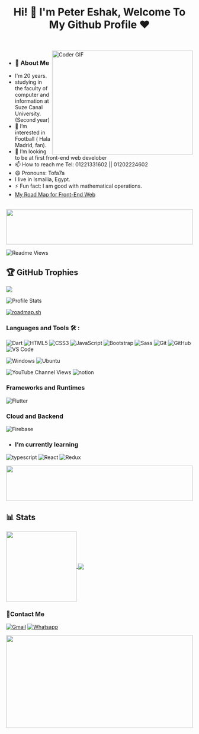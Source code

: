 <h1 align="center">Hi! 👋 I'm Peter Eshak, Welcome To My Github Profile ♥</h1>
<br><br>
<img align="right" src="https://media.giphy.com/media/SWoSkN6DxTszqIKEqv/giphy.gif" alt="Coder GIF" width="380" height="280">

- <h3>🚀 About Me</h3> 
- I'm 20 years.
- studying in the faculty of computer and information at Suze Canal University. (Second year)
- 👀 I’m interested in Football ( Hala Madrid, fan).
- 💞️ I’m looking to be at first front-end web develober
- 📫 How to reach me Tel: 01221331602  || 01202224602
- 😄 Pronouns: Tofa7a 
- I live in Ismailia, Egypt.
- ⚡ Fun fact: I am good with mathematical operations.
- <a href="https://roadmap.sh/frontend?s=658a04cd54b57710513fdc41" target="_blank">My Road Map for Front-End Web</a>
<br>
<img src="https://github.com/Govindv7555/Govindv7555/blob/main/49e76e0596857673c5c80c85b84394c1.gif" width=100% height=95px>

![Readme Views](https://visitor-badge.laobi.icu/badge?page_id=Peter-Eshak-Abdo.readme&title=Readme%20Views)

## 🏆 GitHub Trophies
![](https://github-profile-trophy.vercel.app/?username=Peter-Eshak-Abdo&theme=algolia)

![Profile Stats](https://github-readme-stats.vercel.app/api?username=Peter-Eshak-Abdo&count_private=true&show_icons=true&include_all_commits=true&rank_icon=rank&theme=midnight-purple)
<!--[![GitHub Streak](https://streak-stats.demolab.com?user=Peter-Eshak-Abdo&theme=dark&date_format=j%2Fn%5B%2FY%5D)](https://git.io/streak-stats)-->

[![roadmap.sh](https://roadmap.sh/card/wide/658a04cd54b57710513fdc41?variant=dark)](https://roadmap.sh)

### Languages and Tools 🛠 : 
![Dart](https://img.shields.io/badge/-Dart-0175C2?style=for-the-badge&logo=dart&logoColor=white)
![HTML5](https://img.shields.io/badge/-HTML5-%23E44D27?style=flat-square&logo=html5&logoColor=ffffff)
![CSS3](https://img.shields.io/badge/-CSS3-%231572B6?style=flat-square&logo=css3)
![JavaScript](https://img.shields.io/badge/-JavaScript-black?style=flat-square&logo=javascript)
![Bootstrap](https://img.shields.io/badge/-Bootstrap-563D7C?style=flat-square&logo=Bootstrap)
![Sass](https://img.shields.io/badge/-Sass-%23CC6699?style=flat-square&logo=sass&logoColor=ffffff)
![Git](https://img.shields.io/badge/-Git-%23F05032?style=flat-square&logo=git&logoColor=%23ffffff)
![GitHub](https://img.shields.io/badge/-GitHub-181717?style=flat-square&logo=github)
![VS Code](http://img.shields.io/badge/-VS%20Code-007ACC?style=flat-square&logo=visual-studio-code&logoColor=ffffff)

![Windows](http://img.shields.io/badge/-Windows-0078D6?style=flat-square&logo=windows&logoColor=ffffff)
![Ubuntu](https://img.shields.io/badge/-Ubuntu-E95420?style=for-the-badge&logo=ubuntu&logoColor=white)

![YouTube Channel Views](https://img.shields.io/youtube/channel/views/UCdt02aWMr-mlqM2eC8A_brg)
![notion](https://img.shields.io/badge/-notion-fff?style=flat-square&logo=notion&logoColor=000)
<!--![freeCodeCamp points](https://img.shields.io/freecodecamp/points/tofa7a)-->

### Frameworks and Runtimes
![Flutter](https://img.shields.io/badge/-Flutter-02569B?style=for-the-badge&logo=flutter&logoColor=white)

### Cloud and Backend
![Firebase](https://img.shields.io/badge/-Firebase-FFCA28?style=for-the-badge&logo=firebase&logoColor=black)

- ### I’m currently learning
![typescript](https://img.shields.io/badge/-typescript-2e72bc?style=flat-square&logo=typescript&logoColor=ffffff)
![React](https://img.shields.io/badge/-React-%23282C34?style=flat-square&logo=react)
![Redux](https://img.shields.io/badge/-redux-7348b6?style=flat-square&logo=redux&logoColor=ffffff)


<img src="https://github.com/Govindv7555/Govindv7555/blob/main/49e76e0596857673c5c80c85b84394c1.gif" width=100% height=95px>

## 📊 Stats
<a href="https://github.com/anuraghazra/convoychat">
  <img height="190" align="center" src="https://github-readme-stats.vercel.app/api/top-langs?username=Peter-Eshak-Abdo&theme=midnight-purple&langs_count=12&layout=compact" />
</a>
<a href="https://github.com/anuraghazra/convoychat">
  <img align="center" src="https://github-readme-stats.vercel.app/api/wakatime?username=Peter_Eshak_Abdo&theme=midnight-purple&langs_count=8&layout=compact" />
</a>

 ### 🔗Contact Me
[![Gmail](https://img.shields.io/badge/Gmail-D14836?style=for-the-badge&logo=gmail&logoColor=white&link=mailto:petereshak11@gmail.com)](mailto:petereshak11@gmail.com)
[![Whatsapp](https://img.shields.io/badge/-Whatsapp-075e54?style=for-the-badge&logo=Whatsapp&logoColor=white)](https://api.whatsapp.com/send?phone=01221331602)

<img src="https://github.com/Govindv7555/Govindv7555/blob/main/49e76e0596857673c5c80c85b84394c1.gif" width=100% height=250px>


